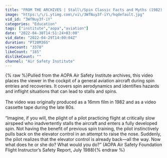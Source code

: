 ```yaml
---
title: "FROM THE ARCHIVES | Stall\/Spin Classic Facts and Myths (1982) | AOPA Air Safety Institute"
image: "https:\/\/i.ytimg.com\/vi\/3WfNuy3f-iY\/hqdefault.jpg"
vid_id: "3WfNuy3f-iY"
categories: "Education"
tags: ["institute","aopa","aviation"]
date: "2022-04-30T14:51:24+03:00"
vid_date: "2022-04-29T14:00:04Z"
duration: "PT20M36S"
viewcount: "3378"
likeCount: "185"
dislikeCount: ""
channel: "Air Safety Institute"
---
```

{% raw %}Pulled from the AOPA Air Safety Institute archives, this video places the viewer in the cockpit of a general aviation aircraft during spin entries and recoveries. It covers spin aerodynamics and identifies hazards and inflight situations that can lead to stalls and spins.<br /><br />The video was originally produced as a 16mm film in 1982 and as a video cassette tape during the late 80s.<br /><br />“Imagine, if you will, the plight of a pilot practicing flight at critically slow airspeed who inadvertently stalls the aircraft and enters a fully developed spin. Not having the benefit of previous spin training, the pilot instinctively pulls back on the elevator control in an attempt to raise the nose. Suddenly, the pilot realizes that the elevator control is already back—all the way. Now what does he or she do? What would you do?” (AOPA Air Safety Foundation Flight Instructor’s Safety Report, July 1988){% endraw %}

